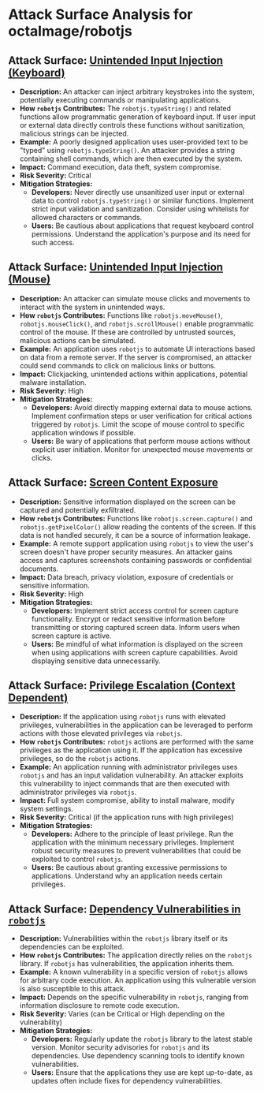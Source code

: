 # Attack Surface Analysis for octalmage/robotjs

## Attack Surface: [Unintended Input Injection (Keyboard)](./attack_surfaces/unintended_input_injection__keyboard_.md)

*   **Description:** An attacker can inject arbitrary keystrokes into the system, potentially executing commands or manipulating applications.
*   **How `robotjs` Contributes:** The `robotjs.typeString()` and related functions allow programmatic generation of keyboard input. If user input or external data directly controls these functions without sanitization, malicious strings can be injected.
*   **Example:** A poorly designed application uses user-provided text to be "typed" using `robotjs.typeString()`. An attacker provides a string containing shell commands, which are then executed by the system.
*   **Impact:** Command execution, data theft, system compromise.
*   **Risk Severity:** Critical
*   **Mitigation Strategies:**
    *   **Developers:**  Never directly use unsanitized user input or external data to control `robotjs.typeString()` or similar functions. Implement strict input validation and sanitization. Consider using whitelists for allowed characters or commands.
    *   **Users:** Be cautious about applications that request keyboard control permissions. Understand the application's purpose and its need for such access.

## Attack Surface: [Unintended Input Injection (Mouse)](./attack_surfaces/unintended_input_injection__mouse_.md)

*   **Description:** An attacker can simulate mouse clicks and movements to interact with the system in unintended ways.
*   **How `robotjs` Contributes:** Functions like `robotjs.moveMouse()`, `robotjs.mouseClick()`, and `robotjs.scrollMouse()` enable programmatic control of the mouse. If these are controlled by untrusted sources, malicious actions can be simulated.
*   **Example:** An application uses `robotjs` to automate UI interactions based on data from a remote server. If the server is compromised, an attacker could send commands to click on malicious links or buttons.
*   **Impact:** Clickjacking, unintended actions within applications, potential malware installation.
*   **Risk Severity:** High
*   **Mitigation Strategies:**
    *   **Developers:** Avoid directly mapping external data to mouse actions. Implement confirmation steps or user verification for critical actions triggered by `robotjs`. Limit the scope of mouse control to specific application windows if possible.
    *   **Users:** Be wary of applications that perform mouse actions without explicit user initiation. Monitor for unexpected mouse movements or clicks.

## Attack Surface: [Screen Content Exposure](./attack_surfaces/screen_content_exposure.md)

*   **Description:** Sensitive information displayed on the screen can be captured and potentially exfiltrated.
*   **How `robotjs` Contributes:** Functions like `robotjs.screen.capture()` and `robotjs.getPixelColor()` allow reading the contents of the screen. If this data is not handled securely, it can be a source of information leakage.
*   **Example:** A remote support application using `robotjs` to view the user's screen doesn't have proper security measures. An attacker gains access and captures screenshots containing passwords or confidential documents.
*   **Impact:** Data breach, privacy violation, exposure of credentials or sensitive information.
*   **Risk Severity:** High
*   **Mitigation Strategies:**
    *   **Developers:** Implement strict access control for screen capture functionality. Encrypt or redact sensitive information before transmitting or storing captured screen data. Inform users when screen capture is active.
    *   **Users:** Be mindful of what information is displayed on the screen when using applications with screen capture capabilities. Avoid displaying sensitive data unnecessarily.

## Attack Surface: [Privilege Escalation (Context Dependent)](./attack_surfaces/privilege_escalation__context_dependent_.md)

*   **Description:** If the application using `robotjs` runs with elevated privileges, vulnerabilities in the application can be leveraged to perform actions with those elevated privileges via `robotjs`.
*   **How `robotjs` Contributes:** `robotjs` actions are performed with the same privileges as the application using it. If the application has excessive privileges, so do the `robotjs` actions.
*   **Example:** An application running with administrator privileges uses `robotjs` and has an input validation vulnerability. An attacker exploits this vulnerability to inject commands that are then executed with administrator privileges via `robotjs`.
*   **Impact:** Full system compromise, ability to install malware, modify system settings.
*   **Risk Severity:** Critical (if the application runs with high privileges)
*   **Mitigation Strategies:**
    *   **Developers:** Adhere to the principle of least privilege. Run the application with the minimum necessary privileges. Implement robust security measures to prevent vulnerabilities that could be exploited to control `robotjs`.
    *   **Users:** Be cautious about granting excessive permissions to applications. Understand why an application needs certain privileges.

## Attack Surface: [Dependency Vulnerabilities in `robotjs`](./attack_surfaces/dependency_vulnerabilities_in__robotjs_.md)

*   **Description:** Vulnerabilities within the `robotjs` library itself or its dependencies can be exploited.
*   **How `robotjs` Contributes:** The application directly relies on the `robotjs` library. If `robotjs` has vulnerabilities, the application inherits them.
*   **Example:** A known vulnerability in a specific version of `robotjs` allows for arbitrary code execution. An application using this vulnerable version is also susceptible to this attack.
*   **Impact:**  Depends on the specific vulnerability in `robotjs`, ranging from information disclosure to remote code execution.
*   **Risk Severity:** Varies (can be Critical or High depending on the vulnerability)
*   **Mitigation Strategies:**
    *   **Developers:** Regularly update the `robotjs` library to the latest stable version. Monitor security advisories for `robotjs` and its dependencies. Use dependency scanning tools to identify known vulnerabilities.
    *   **Users:** Ensure that the applications they use are kept up-to-date, as updates often include fixes for dependency vulnerabilities.

